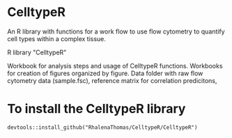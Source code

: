 # CelltypeR

An R library with functions for a work flow to use flow cytometry to quantify cell types within a complex tissue.

R library "CelltypeR"

Workbook for analysis steps and usage of CelltypeR functions.
Workbooks for creation of figures organized by figure.
Data folder with raw flow cytometry data (sample.fsc), reference matrix for correlation predicitons,



# To install the CelltypeR library

```
devtools::install_github("RhalenaThomas/CelltypeR/CelltypeR")
```
